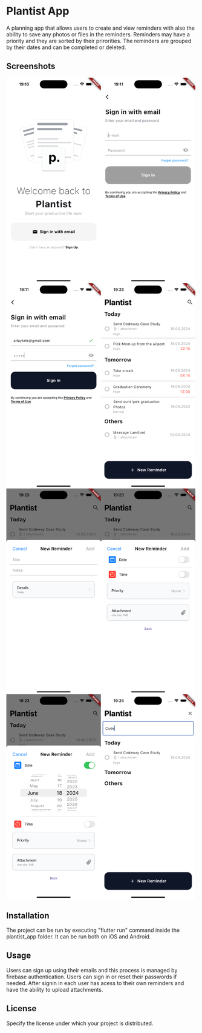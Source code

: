 # Plantist App

A planning app that allows users to create and view reminders with also the ability to save any photos or files in the reminders. Reminders may have a priority and they are sorted by their prirorities. The reminders are grouped by their dates and can be completed or deleted.

## Screenshots
<div style="display: flex; flex-wrap: wrap;">
    <img src="screenshots/Simulator%20Screenshot%20-%20iPhone%2015%20Pro%20Max%20-%202024-06-18%20at%2019.10.20.png" alt="Screenshot 1" width="250">
    <img src="screenshots/Simulator%20Screenshot%20-%20iPhone%2015%20Pro%20Max%20-%202024-06-18%20at%2019.11.17.png" alt="Screenshot 2" width="250">
    <img src="screenshots/Simulator%20Screenshot%20-%20iPhone%2015%20Pro%20Max%20-%202024-06-18%20at%2019.11.30.png" alt="Screenshot 3" width="250">
    <img src="screenshots/Simulator%20Screenshot%20-%20iPhone%2015%20Pro%20Max%20-%202024-06-18%20at%2019.23.24.png" alt="Screenshot 4" width="250">
    <img src="screenshots/Simulator%20Screenshot%20-%20iPhone%2015%20Pro%20Max%20-%202024-06-18%20at%2019.23.32.png" alt="Screenshot 5" width="250">
    <img src="screenshots/Simulator%20Screenshot%20-%20iPhone%2015%20Pro%20Max%20-%202024-06-18%20at%2019.23.39.png" alt="Screenshot 6" width="250">
    <img src="screenshots/Simulator%20Screenshot%20-%20iPhone%2015%20Pro%20Max%20-%202024-06-18%20at%2019.23.45.png" alt="Screenshot 7" width="250">
    <img src="screenshots/Simulator%20Screenshot%20-%20iPhone%2015%20Pro%20Max%20-%202024-06-18%20at%2019.24.07.png" alt="Screenshot 8" width="250">
</div>

## Installation

The project can be run by executing "flutter run" command inside the plantist_app folder. It can be run both on iOS and Android.

## Usage

Users can sign up using their emails and this process is managed by firebase authentication. Users can sign in or reset their passwords if needed. After signin in each user has acess to their own reminders and have the ability to upload attachments.



## License

Specify the license under which your project is distributed.
